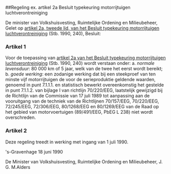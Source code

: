 <meta http-equiv='Content-Type' content='text/html; charset=utf-8' />

##Regeling ex. artikel 2a Besluit typekeuring motorrijtuigen luchtverontreiniging

De minister van Volkshuisvesting, Ruimtelijke Ordening en Milieubeheer,  
Gelet op [artikel 2a, tweede lid, van het Besluit typekeuring motorrijtuigen luchtverontreiniging](../../../../../../../../../../AMvB/besluit/typekeuring/motorrijtuigen/luchtverontreiniging/BWBR0002890/README.md) (Stb. 1990, 240),
Besluit:    

### Artikel  1  

Voor de toepassing van [artikel 2a van het Besluit typekeuring motorrijtuigen luchtverontreiniging](../../../../../../../../../../AMvB/besluit/typekeuring/motorrijtuigen/luchtverontreiniging/BWBR0002890/README.md) (Stb. 1990, 240) wordt verstaan onder:   a. *normale levensduur*:  80 000 km of 5 jaar, welk van de twee het eerst wordt bereikt;    b. *goede werking*:  een zodanige werking dat bij een steekproef van ten minste vijf motorrijtuigen de voor de serieproduktie geldende waarden, genoemd in punt 7.1.1.1. en statistisch bewerkt overeenkomstig het gestelde in punt 7.1.1.2. van bijlage I van richtlijn 70/220/EEG, laatstelijk gewijzigd bij de Richtlijn van de Commissie van 17 juli 1989 tot aanpassing aan de vooruitgang van de techniek van de Richtlijnen 70/157/EEG, 70/220/EEG, 72/245/EEG, 72/306/EEG, 80/1268/EEG en 80/1269/EEG van de Raad op het gebied van motorvoertuigen (89/491/EEG, PbEG L 238) niet wordt overschreden.     

### Artikel  2  

Deze regeling treedt in werking met ingang van 1 juli 1990.  

's-Gravenhage 
18 juni 1990    

De 
Minister van Volkshuisvesting, Ruimtelijke Ordening en Milieubeheer, 
J. G. M.Alders    
